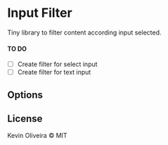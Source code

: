 # Input Filter

Tiny library to filter content according input selected.

#### TO DO

- [ ] Create filter for select input
- [ ] Create filter for text input

## Options

## License

Kevin Oliveira &copy; MIT
